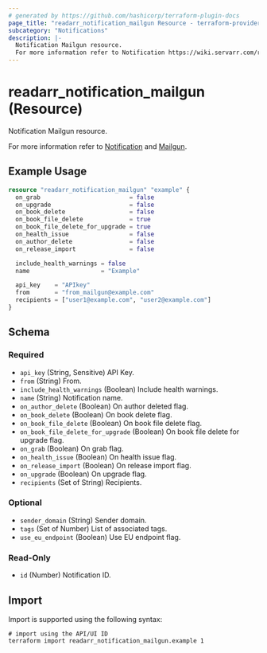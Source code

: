 ```yaml
---
# generated by https://github.com/hashicorp/terraform-plugin-docs
page_title: "readarr_notification_mailgun Resource - terraform-provider-readarr"
subcategory: "Notifications"
description: |-
  Notification Mailgun resource.
  For more information refer to Notification https://wiki.servarr.com/readarr/settings#connect and Mailgun https://wiki.servarr.com/readarr/supported#mailgun.
---
```


# readarr_notification_mailgun (Resource)

<!-- subcategory:Notifications -->Notification Mailgun resource.
For more information refer to [Notification](https://wiki.servarr.com/readarr/settings#connect) and [Mailgun](https://wiki.servarr.com/readarr/supported#mailgun).

## Example Usage

```terraform
resource "readarr_notification_mailgun" "example" {
  on_grab                         = false
  on_upgrade                      = false
  on_book_delete                  = false
  on_book_file_delete             = true
  on_book_file_delete_for_upgrade = true
  on_health_issue                 = false
  on_author_delete                = false
  on_release_import               = false

  include_health_warnings = false
  name                    = "Example"

  api_key    = "APIkey"
  from       = "from_mailgun@example.com"
  recipients = ["user1@example.com", "user2@example.com"]
}
```

<!-- schema generated by tfplugindocs -->
## Schema

### Required

- `api_key` (String, Sensitive) API Key.
- `from` (String) From.
- `include_health_warnings` (Boolean) Include health warnings.
- `name` (String) Notification name.
- `on_author_delete` (Boolean) On author deleted flag.
- `on_book_delete` (Boolean) On book delete flag.
- `on_book_file_delete` (Boolean) On book file delete flag.
- `on_book_file_delete_for_upgrade` (Boolean) On book file delete for upgrade flag.
- `on_grab` (Boolean) On grab flag.
- `on_health_issue` (Boolean) On health issue flag.
- `on_release_import` (Boolean) On release import flag.
- `on_upgrade` (Boolean) On upgrade flag.
- `recipients` (Set of String) Recipients.

### Optional

- `sender_domain` (String) Sender domain.
- `tags` (Set of Number) List of associated tags.
- `use_eu_endpoint` (Boolean) Use EU endpoint flag.

### Read-Only

- `id` (Number) Notification ID.

## Import

Import is supported using the following syntax:

```shell
# import using the API/UI ID
terraform import readarr_notification_mailgun.example 1
```
